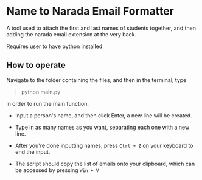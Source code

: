 # Name to Narada Email Formatter
A tool used to attach the first and last names of students together, and then adding the narada email extension at the very back.

Requires user to have python installed

## How to operate
Navigate to the folder containing the files, and then in the terminal, type 

>python main.py

in order to run the main function.


- Input a person's name, and then click Enter, a new line will be created.

- Type in as many names as you want, separating each one with a new line.

- After you're done inputting names, press ` Ctrl + Z ` on your keyboard to end the input.

- The script should copy the list of emails onto your clipboard, which can be accessed by pressing ` Win + V `
